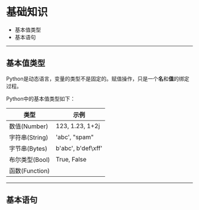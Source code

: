 # 基础知识

+ 基本值类型
+ 基本语句

--------------------------------------------------------------------------------
## 基本值类型

Python是动态语言，变量的类型不是固定的。赋值操作，只是一个**名**和**值**的绑定过程。

Python中的基本值类型如下：

| 类型 | 示例 |
|----------------|----------------|
|数值(Number)    | 123, 1.23, 1+2j|
|字符串(String)  | 'abc', "spam"  |
|字节串(Bytes)   | b'abc', b'def\xff' |
|布尔类型(Bool)  | True, False |
|函数(Function)  | |

--------------------------------------------------------------------------------
## 基本语句 
